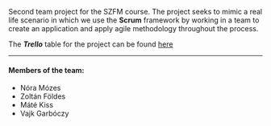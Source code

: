 Second team project for the SZFM course. The project seeks to mimic a real life scenario in which we use the **Scrum** framework by working in a team to create an application
and apply agile methodology throughout the process.

The _**Trello**_ table for the project can be found [here](https://trello.com/b/TdSsUmOR/szfmprojektvol2)

---
#### Members of the team:
* Nóra Mózes
* Zoltán Földes
* Máté Kiss
* Vajk Garbóczy 
